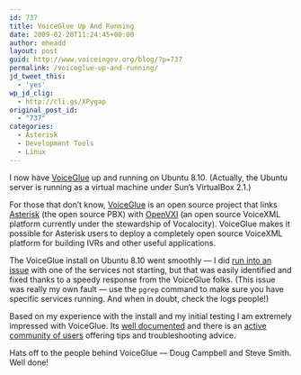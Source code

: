 ```yaml
---
id: 737
title: VoiceGlue Up And Running
date: 2009-02-28T11:24:45+00:00
author: mheadd
layout: post
guid: http://www.voiceingov.org/blog/?p=737
permalink: /voiceglue-up-and-running/
jd_tweet_this:
  - 'yes'
wp_jd_clig:
  - http://cli.gs/XPygap
original_post_id:
  - "737"
categories:
  - Asterisk
  - Development Tools
  - Linux
---
```

I now have <a href="http://www.voiceglue.org/" target="_blank">VoiceGlue</a> up and running on Ubuntu 8.10. (Actually, the Ubuntu server is running as a virtual machine under Sun&#8217;s VirtualBox 2.1.)

For those that don&#8217;t know, <a href="http://www.voiceglue.org/" target="_blank">VoiceGlue</a> is an open source project that links <a href="http://www.asterisk.org/" target="_blank">Asterisk</a> (the open source PBX) with <a href="http://www.speech.cs.cmu.edu/openvxi/index.html" target="_blank">OpenVXI</a> (an open source VoiceXML platform currently under the stewardship of Vocalocity). VoiceGlue makes it possible for Asterisk users to deploy a completely open source VoiceXML platform for building IVRs and other useful applications.

The VoiceGlue install on Ubuntu 8.10 went smoothly &#8212; I did [run into an issue](http://www.voiceingov.org/blog/?p=730) with one of the services not starting, but that was easily identified and fixed thanks to a speedy response from the VoiceGlue folks. (This issue was really my own fault &#8212; use the `pgrep` command to make sure you have specific services running. And when in doubt, check the logs people!)

Based on my experience with the install and my initial testing I am extremely impressed with VoiceGlue. Its <a href="http://voiceglue.org/wiki/doku.php" target="_blank">well documented</a> and there is an <a href="http://www.voiceglue.org/pipermail/voiceglue/" target="_blank">active community of users</a> offering tips and troubleshooting advice.

Hats off to the people behind VoiceGlue &#8212; Doug Campbell and Steve Smith. Well done!